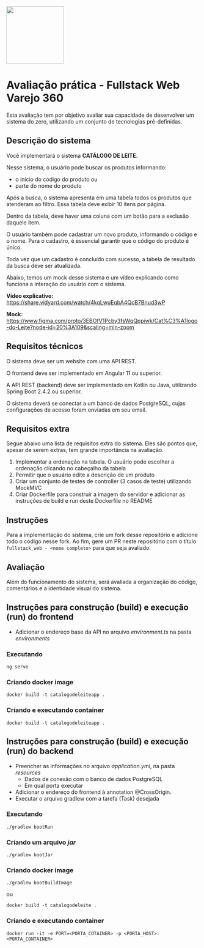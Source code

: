 <img width="150" src="https://i.ibb.co/m0xnbYR/logo-nome.png">

# Avaliação prática - Fullstack Web Varejo 360

Esta avaliação tem por objetivo avaliar sua capacidade de desenvolver um sistema do zero, utilizando um conjunto de tecnologias pré-definidas.

## Descrição do sistema

Você implementará o sistema **CATÁLOGO DE LEITE**.

Nesse sistema, o usuário pode buscar os produtos informando:
- o início do código do produto ou
- parte do nome do produto

Após a busca, o sistema apresenta em uma tabela todos os produtos que atenderam ao filtro. Essa tabela deve exibir 10 itens por página.

Dentro da tabela, deve haver uma coluna com um botão para a exclusão daquele item.

O usuário também pode cadastrar um novo produto, informando o código e o nome. Para o cadastro, é essencial garantir que o código do produto é único.

Toda vez que um cadastro é concluído com sucesso, a tabela de resultado da busca deve ser atualizada.

Abaixo, temos um mock desse sistema e um vídeo explicando como funciona a interação do usuário com o sistema.

**Vídeo explicativo:** https://share.vidyard.com/watch/4kqLwuEqbA4QcB7Bnud3wP

**Mock:** https://www.figma.com/proto/3EBOfV1Pcby3fsWqQppiwk/Cat%C3%A1logo-do-Leite?node-id=20%3A109&scaling=min-zoom

## Requisitos técnicos

O sistema deve ser um website com uma API REST.

O frontend deve ser implementado em Angular 11 ou superior. 

A API REST (backend) deve ser implementado em Kotlin ou Java, utilizando Spring Boot 2.4.2 ou superior. 

O sistema deverá se conectar a um banco de dados PostgreSQL, cujas configurações de acesso foram enviadas em seu email.


## Requisitos extra

Segue abaixo uma lista de requisitos extra do sistema. Eles são pontos que, apesar de serem extras, tem grande importância na avaliação.

1. Implementar a ordenação na tabela. O usuário pode escolher a ordenação clicando no cabeçalho da tabela
2. Permitir que o usuário edite a descrição de um produto
3. Criar um conjunto de testes de controller (3 casos de teste) utilizando MockMVC
4. Criar Dockerfile para construir a imagem do servidor e adicionar as instruções de build e run deste Dockerfile no README


## Instruções

Para a implementação do sistema, crie um fork desse repositório e adicione todo o código nesse fork. Ao fim, gere um PR neste repositório com o título `fullstack_web - <nome completo>` para que seja avaliado.


## Avaliação

Além do funcionamento do sistema, será avaliada a organização do código, comentários e a identidade visual do sistema.


## Instruções para construção (build) e execução (run) do frontend

- Adicionar o endereço base da API no arquivo *environment.ts* na pasta *environments*
### Executando
````
ng serve
````

### Criando docker image
````
docker build -t catalogodeleiteapp .
````
### Criando e executando container
````
docker build -t catalogodeleiteapp .
````

## Instruções para construção (build) e execução (run) do backend

- Preencher as informações no arquivo *application.yml*, na pasta *resources*
  - Dados de conexão com o banco de dados PostgreSQL
  - Em qual porta executar
- Adicionar o endereço do frontend à annotation @CrossOrigin.
- Executar o arquivo gradlew com a tarefa (Task) desejada

### Executando
````
./gradlew bootRun
````

### Criando um arquivo *jar*
````
./gradlew bootJar
````

### Criando docker image
````
./gradlew bootBuildImage
````
ou
````
docker build -t catalogodeleite .
````
### Criando e executando container
````
docker run -it -e PORT=<PORTA_COTAINER> -p <PORTA_HOST>:<PORTA_CONTAINER>
````